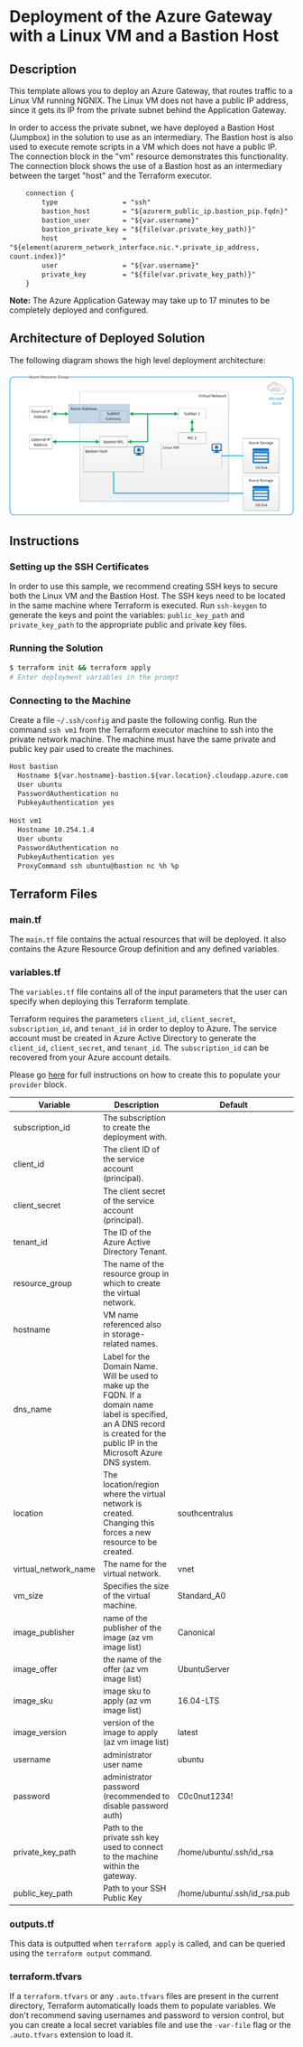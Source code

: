 # Deployment of the Azure Gateway with a Linux VM and a Bastion Host

## Description

This template allows you to deploy an Azure Gateway, that routes traffic to a Linux VM running NGNIX. The Linux VM does not have a public IP address, since it gets its IP from the private subnet behind the Application Gateway. 

In order to access the private subnet, we have deployed a Bastion Host (Jumpbox) in the solution to use as an intermediary. The Bastion host is also used to execute remote scripts in a VM which does not have a public IP. The connection block in the "vm" resource demonstrates this functionality. The connection block shows the use of a Bastion host as an intermediary between the target "host" and the Terraform executor.

```hcl
    connection {
        type                = "ssh"
        bastion_host        = "${azurerm_public_ip.bastion_pip.fqdn}"
        bastion_user        = "${var.username}"
        bastion_private_key = "${file(var.private_key_path)}"
        host                = "${element(azurerm_network_interface.nic.*.private_ip_address, count.index)}"
        user                = "${var.username}"
        private_key         = "${file(var.private_key_path)}"
    }
```

**Note:** The Azure Application Gateway may take up to 17 minutes to be completely deployed and configured.

## Architecture of Deployed Solution

The following diagram shows the high level deployment architecture: 

![Azure Gateway deployment architecture](assets/Terraform-Az-Gateway-Example.png)

## Instructions

### Setting up the SSH Certificates

In order to use this sample, we recommend creating SSH keys to secure both the Linux VM and the Bastion Host.  The SSH keys need to be located in the same machine where Terraform is executed. Run `ssh-keygen` to generate the keys and point the variables: `public_key_path` and `private_key_path` to the appropriate public and private key files.

### Running the Solution

```bash
$ terraform init && terraform apply
# Enter deployment variables in the prompt
```

### Connecting to the Machine

Create a file `~/.ssh/config` and paste the following config. Run the command `ssh vm1` from the Terraform executor machine to ssh into the private network machine. The machine must have the same private and public key pair used to create the machines.

```
Host bastion
  Hostname ${var.hostname}-bastion.${var.location}.cloudapp.azure.com
  User ubuntu
  PasswordAuthentication no
  PubkeyAuthentication yes

Host vm1
  Hostname 10.254.1.4
  User ubuntu
  PasswordAuthentication no
  PubkeyAuthentication yes
  ProxyCommand ssh ubuntu@bastion nc %h %p
```

## Terraform Files

### main.tf
The `main.tf` file contains the actual resources that will be deployed. It also contains the Azure Resource Group definition and any defined variables.

### variables.tf
The `variables.tf` file contains all of the input parameters that the user can specify when deploying this Terraform template.

Terraform requires the parameters `client_id`, `client_secret`, `subscription_id`, and `tenant_id` in order to deploy to Azure. The service account must be created in Azure Active Directory to generate the `client_id`, `client_secret`, and `tenant_id`. The `subscription_id` can be recovered from your Azure account details.

Please go [here](https://www.terraform.io/docs/providers/azurerm/) for full instructions on how to create this to populate your `provider` block.

| Variable      | Description    | Default |
| ------------- |--------------|---------|
| subscription_id | The subscription to create the deployment with. |  |
| client_id | The client ID of the service account (principal). |  |
| client_secret | The client secret of the service account (principal). |  |
| tenant_id | The ID of the Azure Active Directory Tenant. |  |
| resource_group | The name of the resource group in which to create the virtual network. |  |
| hostname | VM name referenced also in storage-related names. |  |
| dns_name |  Label for the Domain Name. Will be used to make up the FQDN. If a domain name label is specified, an A DNS record is created for the public IP in the Microsoft Azure DNS system. |  |
| location | The location/region where the virtual network is created. Changing this forces a new resource to be created. | southcentralus |
| virtual_network_name | The name for the virtual network. | vnet |
| vm_size | Specifies the size of the virtual machine. | Standard_A0 |
| image_publisher | name of the publisher of the image (az vm image list) | Canonical |
| image_offer | the name of the offer (az vm image list) | UbuntuServer |
| image_sku | image sku to apply (az vm image list) | 16.04-LTS |
| image_version | version of the image to apply (az vm image list) | latest |
| username | administrator user name | ubuntu |
| password | administrator password (recommended to disable password auth) | C0c0nut1234! |
| private_key_path | Path to the private ssh key used to connect to the machine within the gateway. | /home/ubuntu/.ssh/id_rsa |
| public_key_path | Path to your SSH Public Key | /home/ubuntu/.ssh/id_rsa.pub |

### outputs.tf
This data is outputted when `terraform apply` is called, and can be queried using the `terraform output` command.

### terraform.tfvars
If a `terraform.tfvars` or any `.auto.tfvars` files are present in the current directory, Terraform automatically loads them to populate variables. We don't recommend saving usernames and password to version control, but you can create a local secret variables file and use the `-var-file` flag or the `.auto.tfvars` extension to load it.
